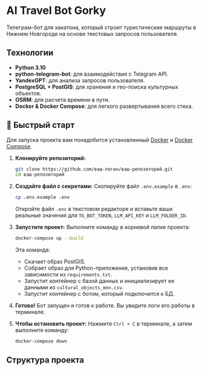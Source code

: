 # AI Travel Bot Gorky

Телеграм-бот для хакатона, который строит туристические маршруты в Нижнем Новгороде на основе текстовых запросов пользователя.

## Технологии
- **Python 3.10**
- **python-telegram-bot**: для взаимодействия с Telegram API.
- **YandexGPT**: для анализа запросов пользователя.
- **PostgreSQL + PostGIS**: для хранения и гео-поиска культурных объектов.
- **OSRM**: для расчета времени в пути.
- **Docker & Docker Compose**: для легкого развертывания всего стека.

## 🚀 Быстрый старт

Для запуска проекта вам понадобится установленный [Docker](https://www.docker.com/get-started) и [Docker Compose](https://docs.docker.com/compose/install/).

1.  **Клонируйте репозиторий:**
    ```bash
    git clone https://github.com/ваш-логин/ваш-репозиторий.git
    cd ваш-репозиторий
    ```

2.  **Создайте файл с секретами:**
    Скопируйте файл `.env.example` в `.env`:
    ```bash
    cp .env.example .env
    ```
    Откройте файл `.env` в текстовом редакторе и вставьте ваши реальные значения для `TG_BOT_TOKEN`, `LLM_API_KEY` и `LLM_FOLDER_ID`.

3.  **Запустите проект:**
    Выполните команду в корневой папке проекта:
    ```bash
    docker-compose up --build
    ```
    Эта команда:
    - Скачает образ PostGIS.
    - Собрает образ для Python-приложения, установив все зависимости из `requirements.txt`.
    - Запустит контейнер с базой данных и инициализирует ее данными из `cultural_objects_mnn.csv`.
    - Запустит контейнер с ботом, который подключится к БД.

4.  **Готово!** Бот запущен и готов к работе. Вы увидите логи его работы в терминале.

5.  **Чтобы остановить проект:**
    Нажмите `Ctrl + C` в терминале, а затем выполните команду:
    ```bash
    docker-compose down
    ```

## Структура проекта